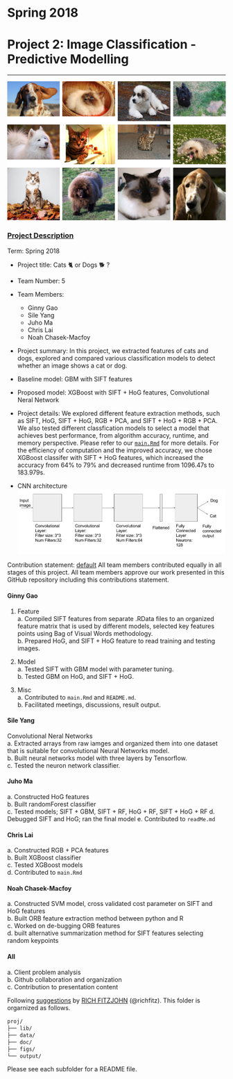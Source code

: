 # Spring 2018


# Project 2: Image Classification - Predictive Modelling

----

![image](figs/dog_cat.png)

### [Project Description](doc/)

Term: Spring 2018

+ Project title: Cats :cat2: or Dogs :dog2: ?
+ Team Number: 5
+ Team Members:
  + Ginny Gao
  + Sile Yang
  + Juho Ma
  + Chris Lai
  + Noah Chasek-Macfoy
                
+ Project summary: In this project, we extracted features of cats and dogs, explored and compared various classification models to detect whether an image shows a cat or dog.

 + Baseline model: GBM with SIFT features
   
 + Proposed model: XGBoost with SIFT + HoG features, Convolutional Neral Network 

+ Project details: We explored different feature extraction methods, such as SIFT, HoG, SIFT + HoG, RGB + PCA, and SIFT + HoG + RGB + PCA. We also tested different classfication models to select a model that achieves best performance, from algorithm accuracy, runtime, and memory perspective. Please refer to our [`main.Rmd`](https://github.com/GU4243-ADS/project-2-predictive-modelling-group-5/blob/master/doc/main.Rmd) for more details. For the efficiency of computation and the improved accuracy, we chose XGBoost classifer with SIFT + HoG features, which increased the accuracy from 64% to 79% and decreased runtime from 1096.47s to 183.979s.

+ CNN architecture
![image](figs/cnn-image-1.jpg)

Contribution statement: [default](doc/a_note_on_contributions.md) All team members contributed equally in all stages of this project. All team members approve our work presented in this GitHub repository including this contributions statement.

#### Ginny Gao
1. Feature    
a. Compiled SIFT features from separate .RData files to an organized feature matrix that is used by different models, selected key features points using Bag of Visual Words methodology.  
b. Prepared HoG, and SIFT + HoG feature to read training and testing images.

2. Model  
a. Tested SIFT with GBM model with parameter tuning.  
b. Tested GBM on HoG, and SIFT + HoG.

3. Misc  
a. Contributed to `main.Rmd` and `README.md`.  
b. Facilitated meetings, discussions, result output.

#### Sile Yang
Convolutional Neral Networks  
a. Extracted arrays from raw iamges and organized them into one dataset that is suitable for convolutional Neural Networks model.    
b. Built neural networks model with three layers by Tensorflow.  
c. Tested the neuron network classifier.

#### Juho Ma
a. Constructed HoG features  
b. Built randomForest classifier  
c. Tested models; SIFT + GBM, SIFT + RF, HoG + RF, SIFT + HoG + RF
d. Debugged SIFT and HoG; ran the final model
e. Contributed to `readMe.md`

#### Chris Lai
a. Constructed RGB + PCA features  
b. Built XGBoost classifier  
c. Tested XGBoost models  
d. Contributed to `main.Rmd`

#### Noah Chasek-Macfoy
a. Constructed SVM model, cross validated cost parameter on SIFT and HoG features  
b. Built ORB feature extraction method between python and R  
c. Worked on de-bugging ORB features  
d. built alternative summarization method for SIFT features selecting random keypoints   

#### All
a. Client problem analysis  
b. Github collaboration and organization  
c. Contribution to presentation content

Following [suggestions](http://nicercode.github.io/blog/2013-04-05-projects/) by [RICH FITZJOHN](http://nicercode.github.io/about/#Team) (@richfitz). This folder is orgarnized as follows.

```
proj/
├── lib/
├── data/
├── doc/
├── figs/
└── output/
```

Please see each subfolder for a README file.
